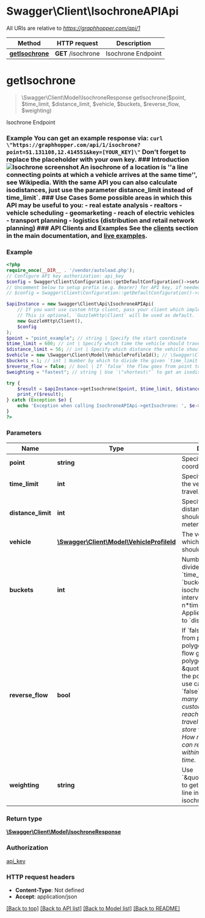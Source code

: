 # Swagger\Client\IsochroneAPIApi

All URIs are relative to *https://graphhopper.com/api/1*

Method | HTTP request | Description
------------- | ------------- | -------------
[**getIsochrone**](IsochroneAPIApi.md#getisochrone) | **GET** /isochrone | Isochrone Endpoint

# **getIsochrone**
> \Swagger\Client\Model\IsochroneResponse getIsochrone($point, $time_limit, $distance_limit, $vehicle, $buckets, $reverse_flow, $weighting)

Isochrone Endpoint

### Example You can get an example response via:  ``` curl \"https://graphhopper.com/api/1/isochrone?point=51.131108,12.414551&key=[YOUR_KEY]\" ```  Don't forget to replace the placeholder with your own key.  ### Introduction ![Isochrone screenshot](./img/isochrone-example.png)  An isochrone of a location is ''a line connecting points at which a vehicle arrives at the same time'', see Wikipedia. With the same API you can also calculate isodistances, just use the parameter distance_limit instead of time_limit`.  ### Use Cases Some possible areas in which this API may be useful to you:  - real estate analysis - realtors - vehicle scheduling - geomarketing - reach of electric vehicles - transport planning - logistics (distribution and retail network planning)  ### API Clients and Examples See the [clients](#section/API-Clients) section in the main documentation, and [live examples](https://graphhopper.com/api/1/examples/#isochrone).

### Example
```php
<?php
require_once(__DIR__ . '/vendor/autoload.php');
// Configure API key authorization: api_key
$config = Swagger\Client\Configuration::getDefaultConfiguration()->setApiKey('key', 'YOUR_API_KEY');
// Uncomment below to setup prefix (e.g. Bearer) for API key, if needed
// $config = Swagger\Client\Configuration::getDefaultConfiguration()->setApiKeyPrefix('key', 'Bearer');

$apiInstance = new Swagger\Client\Api\IsochroneAPIApi(
    // If you want use custom http client, pass your client which implements `GuzzleHttp\ClientInterface`.
    // This is optional, `GuzzleHttp\Client` will be used as default.
    new GuzzleHttp\Client(),
    $config
);
$point = "point_example"; // string | Specify the start coordinate
$time_limit = 600; // int | Specify which time the vehicle should travel. In seconds.
$distance_limit = 56; // int | Specify which distance the vehicle should travel. In meters.
$vehicle = new \Swagger\Client\Model\VehicleProfileId(); // \Swagger\Client\Model\VehicleProfileId | The vehicle profile for which the route should be calculated.
$buckets = 1; // int | Number by which to divide the given `time_limit` to create `buckets` nested isochrones of time intervals `time_limit-n*time_limit/buckets`. Applies analogously to `distance_limit`.
$reverse_flow = false; // bool | If `false` the flow goes from point to the polygon, if `true` the flow goes from the polygon \"inside\" to the point. Example use case for `false`&#58; *How many potential customer can be reached within 30min travel time from your store* vs. `true`&#58; *How many customers can reach your store within 30min travel time.*
$weighting = "fastest"; // string | Use `\"shortest\"` to get an isodistance line instead of an isochrone.

try {
    $result = $apiInstance->getIsochrone($point, $time_limit, $distance_limit, $vehicle, $buckets, $reverse_flow, $weighting);
    print_r($result);
} catch (Exception $e) {
    echo 'Exception when calling IsochroneAPIApi->getIsochrone: ', $e->getMessage(), PHP_EOL;
}
?>
```

### Parameters

Name | Type | Description  | Notes
------------- | ------------- | ------------- | -------------
 **point** | **string**| Specify the start coordinate |
 **time_limit** | **int**| Specify which time the vehicle should travel. In seconds. | [optional] [default to 600]
 **distance_limit** | **int**| Specify which distance the vehicle should travel. In meters. | [optional]
 **vehicle** | [**\Swagger\Client\Model\VehicleProfileId**](../Model/.md)| The vehicle profile for which the route should be calculated. | [optional]
 **buckets** | **int**| Number by which to divide the given &#x60;time_limit&#x60; to create &#x60;buckets&#x60; nested isochrones of time intervals &#x60;time_limit-n*time_limit/buckets&#x60;. Applies analogously to &#x60;distance_limit&#x60;. | [optional] [default to 1]
 **reverse_flow** | **bool**| If &#x60;false&#x60; the flow goes from point to the polygon, if &#x60;true&#x60; the flow goes from the polygon \&quot;inside\&quot; to the point. Example use case for &#x60;false&#x60;&amp;#58; *How many potential customer can be reached within 30min travel time from your store* vs. &#x60;true&#x60;&amp;#58; *How many customers can reach your store within 30min travel time.* | [optional] [default to false]
 **weighting** | **string**| Use &#x60;\&quot;shortest\&quot;&#x60; to get an isodistance line instead of an isochrone. | [optional] [default to fastest]

### Return type

[**\Swagger\Client\Model\IsochroneResponse**](../Model/IsochroneResponse.md)

### Authorization

[api_key](../../README.md#api_key)

### HTTP request headers

 - **Content-Type**: Not defined
 - **Accept**: application/json

[[Back to top]](#) [[Back to API list]](../../README.md#documentation-for-api-endpoints) [[Back to Model list]](../../README.md#documentation-for-models) [[Back to README]](../../README.md)

